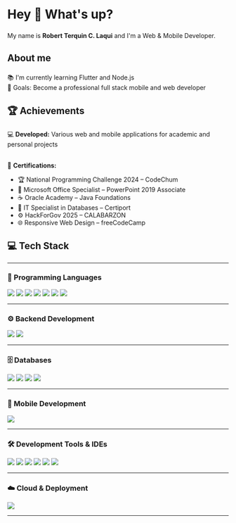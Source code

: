 <h1 align="left">Hey 👋 What's up?</h1>

###

<p align="left">My name is <b>Robert Terquin C. Laqui</b> and I'm a Web & Mobile Developer.</p>

###

<h2 align="left">About me</h2>

###

<p align="left">
📚 I'm currently learning Flutter and Node.js<br>
🎯 Goals: Become a professional full stack mobile and web developer<br>
</p>

###

<h2 align="left">🏆 Achievements</h2>

###

<p align="left">
💻 <b>Developed:</b> Various web and mobile applications for academic and personal projects<br><br>

🏅 <b>Certifications:</b>
<ul align="left">
  <li>🏆 National Programming Challenge 2024 – CodeChum</li>
  <li>💼 Microsoft Office Specialist – PowerPoint 2019 Associate</li>
  <li>☕ Oracle Academy – Java Foundations</li>
  <li>🧠 IT Specialist in Databases – Certiport</li>
  <li>⚙️ HackForGov 2025 – CALABARZON</li>
  <li>🌐 Responsive Web Design – freeCodeCamp</li>
</ul>
</p>

###

<h2 align="left">💻 Tech Stack</h2>

---

<h3 align="left">🧠 Programming Languages</h3>

<p align="left">
  <img src="https://img.shields.io/badge/HTML5-E34F26?style=for-the-badge&logo=html5&logoColor=white"/>
  <img src="https://img.shields.io/badge/CSS3-1572B6?style=for-the-badge&logo=css3&logoColor=white"/>
  <img src="https://img.shields.io/badge/JavaScript-F7DF1E?style=for-the-badge&logo=javascript&logoColor=black"/>
  <img src="https://img.shields.io/badge/Java-ED8B00?style=for-the-badge&logo=openjdk&logoColor=white"/>
  <img src="https://img.shields.io/badge/C-00599C?style=for-the-badge&logo=c&logoColor=white"/>
  <img src="https://img.shields.io/badge/Python-3776AB?style=for-the-badge&logo=python&logoColor=white"/>
  <img src="https://img.shields.io/badge/Dart-0175C2?style=for-the-badge&logo=dart&logoColor=white"/>
</p>

---

<h3 align="left">⚙️ Backend Development</h3>

<p align="left">
  <img src="https://img.shields.io/badge/Node.js-43853D?style=for-the-badge&logo=node.js&logoColor=white"/>
  <img src="https://img.shields.io/badge/Express.js-000000?style=for-the-badge&logo=express&logoColor=white"/>
</p>

---

<h3 align="left">🗄️ Databases</h3>

<p align="left">
  <img src="https://img.shields.io/badge/MySQL-4479A1?style=for-the-badge&logo=mysql&logoColor=white"/>
  <img src="https://img.shields.io/badge/Supabase-3ECF8E?style=for-the-badge&logo=supabase&logoColor=white"/>
  <img src="https://img.shields.io/badge/Firebase-FFCA28?style=for-the-badge&logo=firebase&logoColor=black"/>
  <img src="https://img.shields.io/badge/MongoDB-4EA94B?style=for-the-badge&logo=mongodb&logoColor=white"/>
</p>

---

<h3 align="left">📱 Mobile Development</h3>

<p align="left">
  <img src="https://img.shields.io/badge/Flutter-02569B?style=for-the-badge&logo=flutter&logoColor=white"/>
</p>

---

<h3 align="left">🛠️ Development Tools & IDEs</h3>

<p align="left">
  <img src="https://img.shields.io/badge/Git-F05032?style=for-the-badge&logo=git&logoColor=white"/>
  <img src="https://img.shields.io/badge/GitHub-181717?style=for-the-badge&logo=github&logoColor=white"/>
  <img src="https://img.shields.io/badge/Android_Studio-3DDC84?style=for-the-badge&logo=android-studio&logoColor=white"/>
  <img src="https://img.shields.io/badge/VSCode-0078D4?style=for-the-badge&logo=visual-studio-code&logoColor=white"/>
  <img src="https://img.shields.io/badge/NetBeans-1B6AC6?style=for-the-badge&logo=apache-netbeans-ide&logoColor=white"/>
  <img src="https://img.shields.io/badge/Postman-FF6C37?style=for-the-badge&logo=postman&logoColor=white"/>
</p>

---

<h3 align="left">☁️ Cloud & Deployment</h3>

<p align="left">
  <img src="https://img.shields.io/badge/Render-46E3B7?style=for-the-badge&logo=render&logoColor=white"/>
</p>

---
